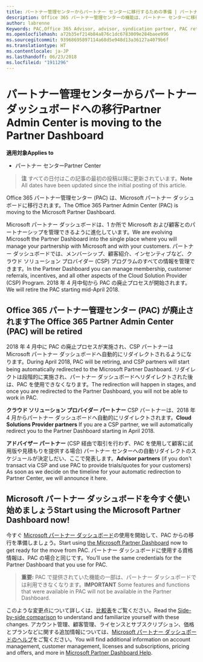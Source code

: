 ```yaml
---
title: パートナー管理センターからパートナー センターに移行するための準備 | パートナー センター
description: Office 365 パートナー管理センターの機能は、パートナー センターに移行されます。
author: labrenne
Keywords: PAC,Office 365 Advisor, advisor, syndication partner, PAC retire, PAC retiring
ms.openlocfilehash: a72b35ef214b84a876c1dc6783009e284baee996
ms.sourcegitcommit: 93968695897114a68d5e948d13a36127a4079b6f
ms.translationtype: HT
ms.contentlocale: ja-JP
ms.lasthandoff: 06/23/2018
ms.locfileid: "1911296"
---
```

# <a name="partner-admin-center-is-moving-to-the-partner-dashboard"></a><span data-ttu-id="155ba-103">パートナー管理センターからパートナー ダッシュボードへの移行</span><span class="sxs-lookup"><span data-stu-id="155ba-103">Partner Admin Center is moving to the Partner Dashboard</span></span>

**<span data-ttu-id="155ba-104">適用対象</span><span class="sxs-lookup"><span data-stu-id="155ba-104">Applies to</span></span>**

-  <span data-ttu-id="155ba-105">パートナー センター</span><span class="sxs-lookup"><span data-stu-id="155ba-105">Partner Center</span></span>

><span data-ttu-id="155ba-106">**注** すべての日付はこの記事の最初の投稿以降に更新されています。</span><span class="sxs-lookup"><span data-stu-id="155ba-106">**Note** All dates have been updated since the initial posting of this article.</span></span>

<span data-ttu-id="155ba-107">Office 365 パートナー管理センター (PAC) は、Microsoft パートナー ダッシュボードに移行されます。</span><span class="sxs-lookup"><span data-stu-id="155ba-107">The Office 365 Partner Admin Center (PAC) is moving to the Microsoft Partner Dashboard.</span></span>

<span data-ttu-id="155ba-108">Microsoft パートナー ダッシュボードは、1 か所で Microsoft および顧客とのパートナーシップを管理できるように進化しています。</span><span class="sxs-lookup"><span data-stu-id="155ba-108">We are evolving Microsoft the Partner Dashboard into the single place where you will manage your partnership with Microsoft and with your customers.</span></span> <span data-ttu-id="155ba-109">パートナー ダッシュボードでは、メンバーシップ、顧客紹介、インセンティブなど、クラウド ソリューション プロバイダー (CSP) プログラムのすべての情報を管理できます。</span><span class="sxs-lookup"><span data-stu-id="155ba-109">In the Partner Dashboard you can manage membership, customer referrals, incentives, and all other aspects of the Cloud Solution Provider (CSP) Program.</span></span> <span data-ttu-id="155ba-110">2018 年 4 月中旬から PAC の廃止プロセスが開始されます。</span><span class="sxs-lookup"><span data-stu-id="155ba-110">We will retire the PAC starting mid-April 2018.</span></span>

## <a name="the-office-365-partner-admin-center-pac-will-be-retired"></a><span data-ttu-id="155ba-111">Office 365 パートナー管理センター (PAC) が廃止されます</span><span class="sxs-lookup"><span data-stu-id="155ba-111">The Office 365 Partner Admin Center (PAC) will be retired</span></span>

<span data-ttu-id="155ba-112">2018 年 4 月中に PAC の廃止プロセスが実施され、CSP パートナーは Microsoft パートナー ダッシュボードへ自動的にリダイレクトされるようになります。</span><span class="sxs-lookup"><span data-stu-id="155ba-112">During April 2018, PAC will be retiring, and CSP partners will start being automatically redirected to the Microsoft Partner Dashboard.</span></span> <span data-ttu-id="155ba-113">リダイレクトは段階的に実施され、パートナー ダッシュボードへリダイレクトされた後は、PAC を使用できなくなります。</span><span class="sxs-lookup"><span data-stu-id="155ba-113">The redirection will happen in stages, and once you are redirected to the Partner Dashboard, you will not be able to work in PAC.</span></span> 

<span data-ttu-id="155ba-114">**クラウド ソリューション プロバイダー パートナー** CSP パートナーは、2018 年 4 月からパートナー ダッシュボードへ自動的にリダイレクトされます。</span><span class="sxs-lookup"><span data-stu-id="155ba-114">**Cloud Solutions Provider partners** If you are a CSP partner, we will automatically redirect you to the Partner Dashboard starting in April 2018.</span></span> 

<span data-ttu-id="155ba-115">**アドバイザー パートナー** (CSP 経由で取引を行わず、PAC を使用して顧客に試用版や見積もりを提供する場合) パートナー センターへの自動リダイレクトのスケジュールが決定しだい、ここで発表します。</span><span class="sxs-lookup"><span data-stu-id="155ba-115">**Advisor partners** (if you don't transact via CSP and use PAC to provide trials/quotes for your customers) As soon as we decide on the timeline for your automatic redirection to Partner Center, we will announce it here.</span></span> 


## <a name="start-using-the-microsoft-partner-dashboard-now"></a><span data-ttu-id="155ba-116">Microsoft パートナー ダッシュボードを今すぐ使い始めましょう</span><span class="sxs-lookup"><span data-stu-id="155ba-116">Start using the Microsoft Partner Dashboard now!</span></span>

<span data-ttu-id="155ba-117">今すぐ [Microsoft パートナー ダッシュボード](https://partnercenter.microsoft.com/)の使用を開始して、PAC からの移行を準備しましょう。</span><span class="sxs-lookup"><span data-stu-id="155ba-117">Start using [the Microsoft Partner Dashboard](https://partnercenter.microsoft.com/)  now to get ready for the move from PAC.</span></span>  <span data-ttu-id="155ba-118">パートナー ダッシュボードに使用する資格情報は、PAC の場合と同じです。</span><span class="sxs-lookup"><span data-stu-id="155ba-118">You’ll use the same credentials for the Partner Dashboard that you use for PAC.</span></span> 

><span data-ttu-id="155ba-119">**重要:** PAC で提供されていた機能の一部は、パートナー ダッシュボードでは利用できなくなります。</span><span class="sxs-lookup"><span data-stu-id="155ba-119">**IMPORTANT**  Some features and functions that were available in PAC will not be available in the Partner Dashboard.</span></span>

 <span data-ttu-id="155ba-120">このような変更点について詳しくは、[比較表](moving-from-pac-to-pc.md)をご覧ください。</span><span class="sxs-lookup"><span data-stu-id="155ba-120">Read the [Side-by-side comparison](moving-from-pac-to-pc.md) to understand and familiarize yourself with these changes.</span></span>  <span data-ttu-id="155ba-121">アカウント管理、顧客管理、ライセンスとサブスクリプション、価格とプランなどに関する追加情報については、[Microsoft パートナー ダッシュボードのヘルプ](https://partnercenter.microsoft.com/partner/help)をご覧ください。</span><span class="sxs-lookup"><span data-stu-id="155ba-121">You will find additional information on account management, customer management, licenses and subscriptions, pricing and offers, and more in [Microsoft Partner Dashboard Help](https://partnercenter.microsoft.com/partner/help).</span></span>

 